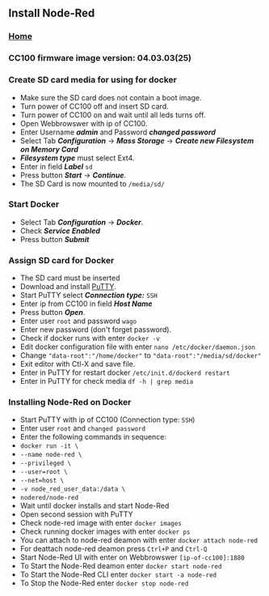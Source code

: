 ## Install Node-Red

### [Home](README.md)

### CC100 firmware image version: 04.03.03(25)

### Create SD card media for using for docker
- Make sure the SD card does not contain a boot image.
- Turn power of CC100 off and insert SD card.
- Turn power of CC100 on and wait until all leds turns off.
- Open Webbrowswer with ip of CC100.
- Enter Username ***admin*** and Password ***changed password***
- Select Tab ***Configuration*** -> ***Mass Storage*** -> ***Create new Filesystem on Memory Card***
- ***Filesystem type*** must select Ext4.
- Enter in field ***Label*** `sd`
- Press button ***Start*** -> ***Continue***.
- The SD Card is now mounted to `/media/sd/`

### Start Docker
- Select Tab ***Configuration*** -> ***Docker***.
- Check ***Service Enabled***
- Press button ***Submit***

### Assign SD card for Docker
- The SD card must be inserted
- Download and install [PuTTY](https://www.chiark.greenend.org.uk/~sgtatham/putty/latest.html).
- Start PuTTY select ***Connection type:*** `SSH`
- Enter ip from CC100 in field ***Host Name***
- Press button ***Open***.
- Enter user `root` and password `wago`
- Enter new password (don't forget password).
- Check if docker runs with enter `docker -v`
- Edit docker configuration file with enter `nano /etc/docker/daemon.json`
- Change `"data-root":"/home/docker"` to `"data-root":"/media/sd/docker"`
- Exit editor with Ctl-X and save file.
- Enter in PuTTY for restart docker `/etc/init.d/dockerd restart`
- Enter in PuTTY for check media `df -h | grep media` 

### Installing Node-Red on Docker
- Start PuTTY with ip of CC100 (Connection type: `SSH`)
- Enter user `root` and `changed password`
- Enter the following commands in sequence:
- `docker run -it \`
- `--name node-red \`
- `--privileged \`
- `--user=root \`
- `--net=host \`
- `-v node_red_user_data:/data \`
- `nodered/node-red`
- Wait until docker installs and start Node-Red
- Open second session with PuTTY
- Check node-red image with enter `docker images`
- Check running docker images with enter `docker ps`
- You can attach to node-red deamon with enter `docker attach node-red`
- For deattach node-red deamon press `Ctrl+P` and `Ctrl-Q`
- Start Node-Red UI with enter on Webbrowswer `[ip-of-cc100]:1880`
- To Start the Node-Red deamon enter `docker start node-red`
- To Start the Node-Red CLI enter `docker start -a node-red`
- To Stop the Node-Red enter `docker stop node-red`
